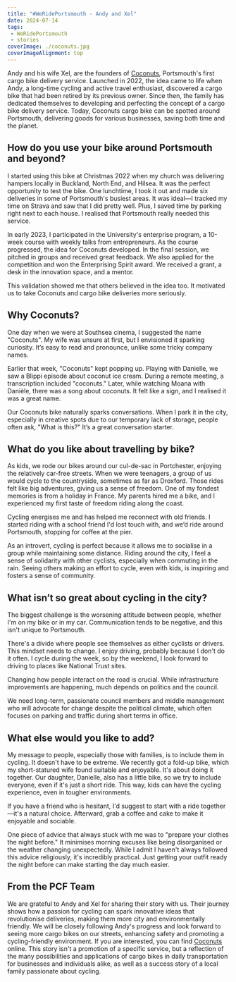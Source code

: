 ```yaml
---
title: "#WeRidePortsmouth - Andy and Xel"
date: 2024-07-14
tags:
 - WeRidePortsmouth
 - stories
coverImage: ./coconuts.jpg
coverImageAlignment: top
---
```


Andy and his wife Xel, are the founders of [Coconuts](http://coconuts.delivery), Portsmouth's first cargo bike delivery service. Launched in 2022, the idea came to life when Andy, a long-time cycling and active travel enthusiast, discovered a cargo bike that had been retired by its previous owner. Since then, the family has dedicated themselves to developing and perfecting the concept of a cargo bike delivery service. Today, Coconuts cargo bike can be spotted around Portsmouth, delivering goods for various businesses, saving both time and the planet.

## How do you use your bike around Portsmouth and beyond?

I started using this bike at Christmas 2022 when my church was delivering hampers locally in Buckland, North End, and Hilsea. It was the perfect opportunity to test the bike. One lunchtime, I took it out and made six deliveries in some of Portsmouth's busiest areas. It was ideal—I tracked my time on Strava and saw that I did pretty well. Plus, I saved time by parking right next to each house. I realised that Portsmouth really needed this service. 

In early 2023, I participated in the University's enterprise program, a 10-week course with weekly talks from entrepreneurs. As the course progressed, the idea for Coconuts developed. In the final session, we pitched in groups and received great feedback. We also applied for the competition and won the Enterprising Spirit award. We received a grant, a desk in the innovation space, and a mentor. 

This validation showed me that others believed in the idea too. It motivated us to take Coconuts and cargo bike deliveries more seriously.

## Why Coconuts?

One day when we were at Southsea cinema, I suggested the name "Coconuts". My wife was unsure at first, but I envisioned it sparking curiosity. It’s easy to read and pronounce, unlike some tricky company names.

Earlier that week, "Coconuts" kept popping up. Playing with Danielle, we saw a Blippi episode about coconut ice cream. During a remote meeting, a transcription included "coconuts." Later, while watching Moana with Danièle, there was a song about coconuts. It felt like a sign, and I realised it was a great name.

Our Coconuts bike naturally sparks conversations. When I park it in the city, especially in creative spots due to our temporary lack of storage, people often ask, "What is this?" It’s a great conversation starter.

## What do you like about travelling by bike?

As kids, we rode our bikes around our cul-de-sac in Portchester, enjoying the relatively car-free streets. When we were teenagers, a group of us would cycle to the countryside, sometimes as far as Droxford. Those rides felt like big adventures, giving us a sense of freedom. One of my fondest memories is from a holiday in France. My parents hired me a bike, and I experienced my first taste of freedom riding along the coast. 

Cycling energises me and has helped me reconnect with old friends. I started riding with a school friend I'd lost touch with, and we’d ride around Portsmouth, stopping for coffee at the pier. 

As an introvert, cycling is perfect because it allows me to socialise in a group while maintaining some distance. Riding around the city, I feel a sense of solidarity with other cyclists, especially when commuting in the rain. Seeing others making an effort to cycle, even with kids, is inspiring and fosters a sense of community.

## What isn’t so great about cycling in the city?

The biggest challenge is the worsening attitude between people, whether I'm on my bike or in my car. Communication tends to be negative, and this isn't unique to Portsmouth.

There's a divide where people see themselves as either cyclists or drivers. This mindset needs to change. I enjoy driving, probably because I don't do it often. I cycle during the week, so by the weekend, I look forward to driving to places like National Trust sites.

Changing how people interact on the road is crucial. While infrastructure improvements are happening, much depends on politics and the council. 

We need long-term, passionate council members and middle management who will advocate for change despite the political climate, which often focuses on parking and traffic during short terms in office.

## What else would you like to add?

My message to people, especially those with families, is to include them in cycling. It doesn't have to be extreme. We recently got a fold-up bike, which my short-statured wife found suitable and enjoyable. It's about doing it together. Our daughter, Danielle, also has a little bike, so we try to include everyone, even if it's just a short ride. This way, kids can have the cycling experience, even in tougher environments.

If you have a friend who is hesitant, I'd suggest to start with a ride together—it's a natural choice. Afterward, grab a coffee and cake to make it enjoyable and sociable.

One piece of advice that always stuck with me was to "prepare your clothes the night before." It minimises morning excuses like being disorganised or the weather changing unexpectedly. While I admit I haven't always followed this advice religiously, it's incredibly practical. Just getting your outfit ready the night before can make starting the day much easier.

## From the PCF Team
We are grateful to Andy and Xel for sharing their story with us. Their journey shows how a passion for cycling can spark innovative ideas that revolutionise deliveries, making them more city and environmentally friendly. We will be closely following Andy's progress and look forward to seeing more cargo bikes on our streets, enhancing safety and promoting a cycling-friendly environment. If you are interested, you can find [Coconuts](http://coconuts.delivery) online. This story isn't a promotion of a specific service, but a reflection of the many possibilities and applications of cargo bikes in daily transportation for businesses and individuals alike, as well as a success story of a local family passionate about cycling.

